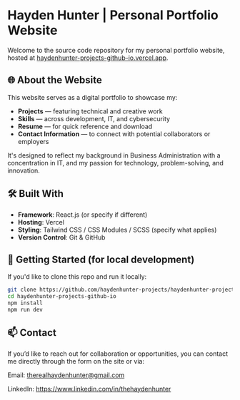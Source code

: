 # Hayden Hunter | Personal Portfolio Website

Welcome to the source code repository for my personal portfolio website, hosted at [haydenhunter-projects-github-io.vercel.app](https://haydenhunter-projects-github-io.vercel.app/).

## 🌐 About the Website

This website serves as a digital portfolio to showcase my:

- **Projects** — featuring technical and creative work
- **Skills** — across development, IT, and cybersecurity
- **Resume** — for quick reference and download
- **Contact Information** — to connect with potential collaborators or employers

It's designed to reflect my background in Business Administration with a concentration in IT, and my passion for technology, problem-solving, and innovation.

## 🛠️ Built With

- **Framework**: React.js (or specify if different)
- **Hosting**: Vercel
- **Styling**: Tailwind CSS / CSS Modules / SCSS (specify what applies)
- **Version Control**: Git & GitHub

## 🚀 Getting Started (for local development)

If you'd like to clone this repo and run it locally:

```bash
git clone https://github.com/haydenhunter-projects/haydenhunter-projects-github-io.git
cd haydenhunter-projects-github-io
npm install
npm run dev
```

## 📫 Contact
If you’d like to reach out for collaboration or opportunities, you can contact me directly through the form on the site or via:

Email: therealhaydenhunter@gmail.com

LinkedIn: https://www.linkedin.com/in/thehaydenhunter
